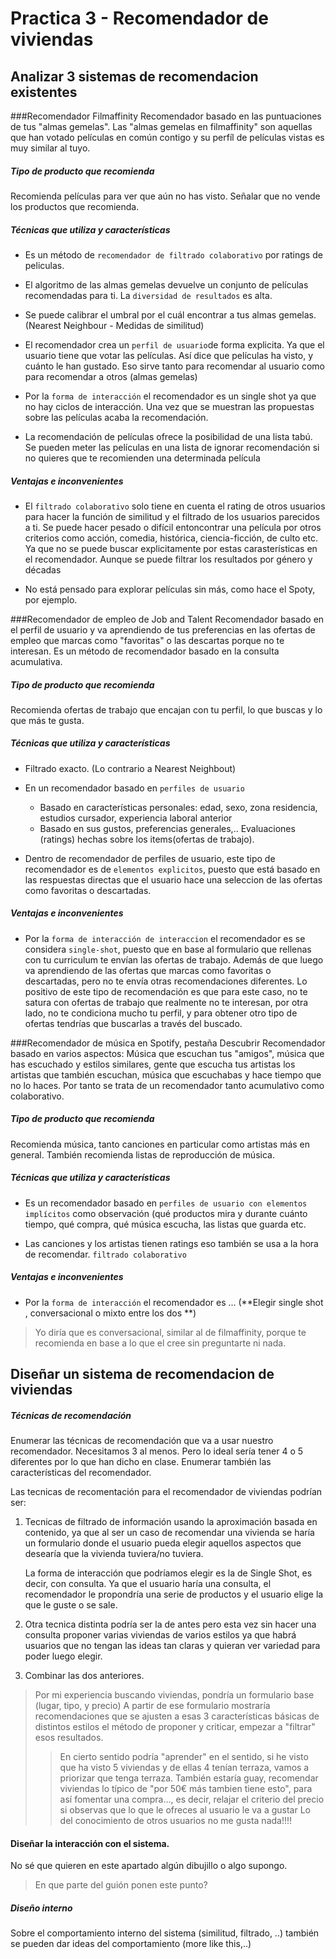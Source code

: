 # Practica 3 - Recomendador de viviendas


## Analizar 3 sistemas de recomendacion existentes

###Recomendador Filmaffinity
Recomendador basado en las puntuaciones de tus "almas gemelas".
Las "almas gemelas en filmaffinity" son aquellas que han votado películas en común contigo y su perfíl de películas vistas es muy similar al tuyo.


##### Tipo de producto que recomienda
Recomienda películas para ver que aún no has visto. Señalar que no vende los productos que recomienda. 

##### Técnicas que utiliza y características

 - Es un método de `recomendador de filtrado colaborativo` por ratings de peliculas. 

 - El algoritmo de las almas gemelas devuelve un conjunto de películas recomendadas para ti. La `diversidad de resultados` es alta. 

 - Se puede calibrar el umbral por el cuál encontrar a tus almas gemelas. (Nearest Neighbour - Medidas de similitud) 

 - El recomendador crea un `perfil de usuario`de forma explicita. Ya que el usuario tiene que votar las películas. Así dice que películas ha visto, y cuánto le han gustado. Eso sirve tanto para recomendar al usuario como para recomendar a otros (almas gemelas)

 - Por la `forma de interacción` el recomendador es un single shot ya que no hay ciclos de interacción. Una vez que se muestran las propuestas sobre las películas acaba la recomendación. 

 - La recomendación de películas ofrece la posibilidad de una lista tabú. Se pueden meter las películas en una lista de ignorar recomendación si no quieres que te recomienden una determinada película

##### Ventajas e inconvenientes


- El `filtrado colaborativo` solo tiene en cuenta el rating de otros usuarios para hacer la función de similitud y el filtrado de los usuarios parecidos a ti. Se puede hacer pesado o difícil entoncontrar una película por otros criterios como acción, comedia, histórica, ciencia-ficción, de culto etc. Ya que no se puede buscar explicitamente por estas carasterísticas en el recomendador. Aunque se puede filtrar los resultados por género y décadas 


- No está pensado para explorar películas sin más, como hace el Spoty, por ejemplo. 

###Recomendador de empleo de Job and Talent
Recomendador basado en el perfil de usuario y va aprendiendo de tus preferencias en las ofertas de empleo que marcas como "favoritas" o las descartas porque no te interesan.
Es un método de recomendador basado en la consulta acumulativa.

##### Tipo de producto que recomienda
Recomienda ofertas de trabajo que encajan con tu perfil, lo que buscas y lo que más te gusta.

##### Técnicas que utiliza y características

- Filtrado exacto. (Lo contrario a Nearest Neighbout)

- En un recomendador basado en `perfiles de usuario`
	- Basado en características personales: edad, sexo, zona residencia, estudios cursador, experiencia laboral anterior
	- Basado en sus gustos, preferencias generales,.. Evaluaciones (ratings) hechas sobre los items(ofertas de trabajo).

- Dentro de recomendador de perfiles de usuario, este tipo de recomendador es de `elementos explicitos`, puesto que está basado en las respuestas directas que el usuario hace una seleccion de las ofertas como favoritas o descartadas.

##### Ventajas e inconvenientes

- Por la `forma de interacción de interaccion` el recomendador es se considera `single-shot`, puesto que en base al formulario que rellenas con tu curriculum te envían las ofertas de trabajo. Además de que luego va aprendiendo de las ofertas que marcas como favoritas o descartadas, pero no te envía otras recomendaciones diferentes.
Lo positivo de este tipo de recomendación es que para este caso, no te satura con ofertas de trabajo que realmente no te interesan, por otra lado, no te condiciona mucho tu perfil, y para obtener otro tipo de ofertas tendrías que buscarlas a través del buscado.


###Recomendador de música en Spotify, pestaña Descubrir
Recomendador basado en varios aspectos: Música que escuchan tus "amigos", música que has escuchado y estilos similares, gente que escucha tus artistas los artistas que también escuchan, música que escuchabas y hace tiempo que no lo haces.
Por tanto se trata de un recomendador tanto acumulativo como colaborativo.

##### Tipo de producto que recomienda
Recomienda música, tanto canciones en particular como artistas más en general. También recomienda listas de reproducción de música.

##### Técnicas que utiliza y características

- Es un recomendador basado en `perfiles de usuario con elementos implícitos` como observación (qué productos mira y durante cuánto tiempo, qué compra, qué música escucha, las listas que guarda etc. 

- Las canciones y los artistas tienen ratings eso también se usa a la hora de recomendar. `filtrado colaborativo` 


##### Ventajas e inconvenientes

- Por la `forma de interacción` el recomendador es ... (**Elegir single shot , conversacional o mixto entre los dos **) 

>Yo diría que es conversacional, similar al de filmaffinity, porque te recomienda en base a lo que el cree sin preguntarte ni nada.

## Diseñar un sistema de recomendacion de viviendas

##### Técnicas de recomendación

Enumerar las técnicas de recomendación que va a usar nuestro recomendador. Necesitamos 3 al menos. Pero lo ideal sería tener 4 o 5 diferentes por lo que han dicho en clase. 
Enumerar también las características del recomendador. 

Las tecnicas de recomentación para el recomendador de viviendas podrían ser:

1. Tecnicas de filtrado de información usando la aproximación basada en contenido, ya que al ser un caso de recomendar una vivienda se haría un formulario donde el usuario pueda elegir aquellos aspectos que desearía que la vivienda tuviera/no tuviera.
	
	La forma de interacción que podríamos elegir es la de Single Shot, es decir, con consulta. Ya que el usuario haría una consulta, el recomendador le propondría una serie de productos y el usuario elige la que le guste o se sale.

2. Otra tecnica distinta podría ser la de antes pero esta vez sin hacer una consulta proponer varias viviendas de varios estilos ya que habrá usuarios que no tengan las ideas tan claras y quieran ver variedad para poder luego elegir.

3. Combinar las dos anteriores.

>Por mi experiencia buscando viviendas, pondría un formulario base (lugar, tipo, y precio) A partir de ese formulario mostraría recomendaciones que se ajusten a esas 3 características básicas de distintos estilos el método de proponer y criticar, empezar a "filtrar" esos resultados. 
>>En cierto sentido podría "aprender" en el sentido, si he visto que ha visto 5 viviendas y de ellas 4 tenían terraza, vamos a priorizar que tenga terraza.
>>También estaría guay, recomendar viviendas lo típico de "por 50€ más tambien tiene esto", para así fomentar una compra..., es decir, relajar el criterio del precio si observas que lo que le ofreces al usuario le va a gustar
>>Lo del conocimiento de otros usuarios no me gusta nada!!!!

#### Diseñar la interacción con el sistema.

No sé que quieren en este apartado algún dibujillo o algo supongo. 
>En que parte del guión ponen este punto?

##### Diseño interno

Sobre el comportamiento interno del sistema (similitud, filtrado, ..) también se pueden dar ideas del comportamiento (more like this,..)
